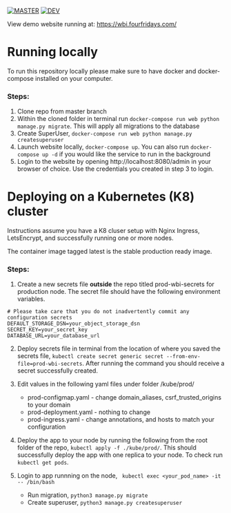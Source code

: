 [![MASTER](https://github.com/fourfridays/wagtail-batteries-included/actions/workflows/master.yaml/badge.svg?event=push)](https://github.com/fourfridays/wagtail-batteries-included/actions/workflows/master.yaml) [![DEV](https://github.com/fourfridays/wagtail-batteries-included/actions/workflows/dev.yaml/badge.svg?branch=dev&event=push)](https://github.com/fourfridays/wagtail-batteries-included/actions/workflows/dev.yaml)

View demo website running at: https://wbi.fourfridays.com/

# Running locally

To run this repository locally please make sure to have docker and docker-compose installed on your computer.

### Steps:
1. Clone repo from master branch
2. Within the cloned folder in terminal run ` docker-compose run web python manage.py migrate `. This will apply all migrations to the database
3. Create SuperUser, ` docker-compose run web python manage.py createsuperuser `
4. Launch website locally, ` docker-compose up `. You can also run ` docker-compose up -d ` if you would like the service to run in the background
5. Login to the website by opening http://localhost:8080/admin in your browser of choice. Use the credentials you created in step 3 to login.

# Deploying on a Kubernetes (K8) cluster

Instructions assume you have a K8 cluser setup with Nginx Ingress, LetsEncrypt, and successfully running one or more nodes.

The container image tagged latest is the stable production ready image.

### Steps:
1. Create a new secrets file **outside** the repo titled prod-wbi-secrets for production node. The secret file should have the following environment variables.
```
# Please take care that you do not inadvertently commit any configuration secrets
DEFAULT_STORAGE_DSN=your_object_storage_dsn
SECRET_KEY=your_secret_key
DATABASE_URL=your_database_url
```

2. Deploy secrets file in terminal from the location of where you saved the secrets file, ` kubectl create secret generic secret --from-env-file=prod-wbi-secrets `. After running the command you should receive a secret successfully created.

3. Edit values in the following yaml files under folder /kube/prod/
    - prod-configmap.yaml - change domain_aliases, csrf_trusted_origins to your domain
    - prod-deployment.yaml - nothing to change
    - prod-ingress.yaml - change annotations, and hosts to match your configuration

4. Deploy the app to your node by running the following from the root folder of the repo, ` kubectl apply -f ./kube/prod/ `. This should successfully deploy the app with one replica to your node. To check run ` kubectl get pods `.

5. Login to app runnning on the node, ` kubectl exec <your_pod_name> -it -- /bin/bash`
    - Run migration, ` python3 manage.py migrate `
    - Create superuser, ` python3 manage.py createsuperuser `